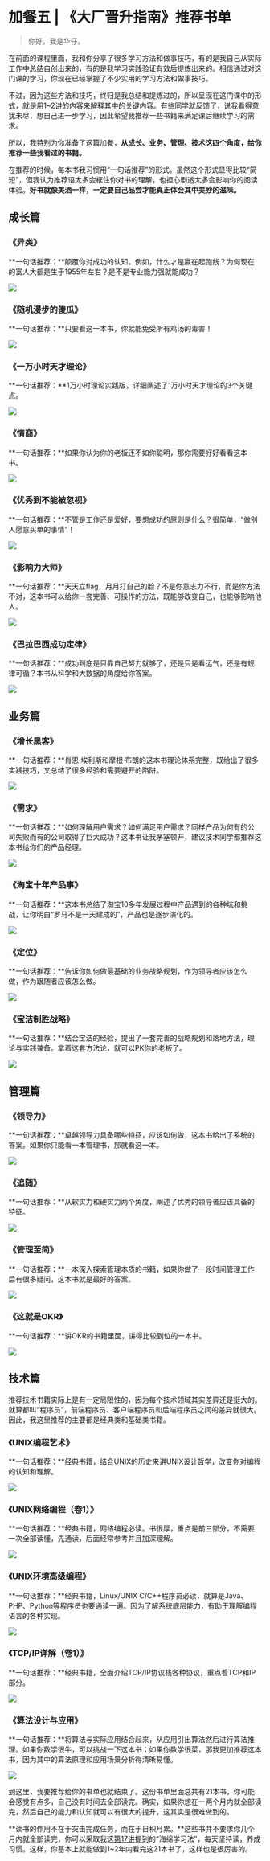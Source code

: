 # 加餐五  |  《大厂晋升指南》推荐书单
    
> 你好，我是华仔。

在前面的课程里面，我和你分享了很多学习方法和做事技巧，有的是我自己从实际工作中总结自创出来的，有的是我学习实践验证有效后提炼出来的。相信通过对这门课的学习，你现在已经掌握了不少实用的学习方法和做事技巧。

不过，因为这些方法和技巧，终归是我总结和提炼过的，所以呈现在这门课中的形式，就是用1~2讲的内容来解释其中的关键内容。有些同学就反馈了，说我看得意犹未尽，想自己进一步学习，因此希望我推荐一些书籍来满足课后继续学习的需求。

所以，我特别为你准备了这篇加餐，**从成长、业务、管理、技术这四个角度，给你推荐一些我看过的书籍。**

在推荐的时候，每本书我习惯用“一句话推荐”的形式。虽然这个形式显得比较“简短”，但我认为推荐语太多会框住你对书的理解，也担心剧透太多会影响你的阅读体验。**好书就像美酒一样，一定要自己品尝才能真正体会其中美妙的滋味。**

## 成长篇

### **《异类》**

**一句话推荐：**颠覆你对成功的认知。例如，什么才是赢在起跑线？为何现在的富人大都是生于1955年左右？是不是专业能力强就能成功？

![](../assets/images/00dedc934754a847ebdbd590e5182d88.jpg)

### **《随机漫步的傻瓜》**

**一句话推荐：**只要看这一本书，你就能免受所有鸡汤的毒害！

![](../assets/images/316bcd628dd3247ef397533ae5ac190a.jpg)

### **《一万小时天才理论》**

**一句话推荐：**1万小时理论实践版，详细阐述了1万小时天才理论的3个关键点。

![](../assets/images/7337905c0412ed95892983a0b7075c83.jpg)

### **《情商》**

**一句话推荐：**如果你认为你的老板还不如你聪明，那你需要好好看看这本书。

![](../assets/images/29251055c884942943c33f22250d42de.jpg)

### **《优秀到不能被忽视》**

**一句话推荐：**不管是工作还是爱好，要想成功的原则是什么？很简单，“做别人愿意买单的事情”！

![](../assets/images/5852607d0819191b1c7ccc5d51173c05.jpg)

### **《影响力大师》**

**一句话推荐：**天天立flag，月月打自己的脸？不是你意志力不行，而是你方法不对，这本书可以给你一套完善、可操作的方法，既能够改变自己，也能够影响他人。

![](../assets/images/0e8d6bcc166d186ddda4254b6ce4c7e0.jpg)

### **《巴拉巴西成功定律》**

**一句话推荐：**成功到底是只靠自己努力就够了，还是只是看运气，还是有规律可循？本书从科学和大数据的角度给你答案。

![](../assets/images/2754d19ca181fd9ee4f73b677b89567d.jpg)

## 业务篇

### **《增长黑客》**

**一句话推荐：**肖恩·埃利斯和摩根·布朗的这本书理论体系完整，既给出了很多实践技巧，又总结了很多经验和需要避开的陷阱。

![](../assets/images/239ac140c853a993ff82b74799c2a8cc.jpg)

### **《需求》**

**一句话推荐：**如何理解用户需求？如何满足用户需求？同样产品为何有的公司失败而有的公司取得了巨大成功？这本书让我茅塞顿开，建议技术同学都推荐这本书给你们的产品经理。

![](../assets/images/a3a7f7f7bc01b177c8d4f3f6826579fa.jpg)

### **《淘宝十年产品事》**

**一句话推荐：**这本书总结了淘宝10多年发展过程中产品遇到的各种坑和挑战，让你明白“罗马不是一天建成的”，产品也是逐步演化的。

![](../assets/images/af6c213519004e537d2eb063de62ed96.jpg)

### **《定位》**

**一句话推荐：**告诉你如何做最基础的业务战略规划，作为领导者应该怎么做，作为跟随者应该怎么做。

![](../assets/images/d8627e4b2bbe915ba43586aeee2682bf.jpg)

### **《宝洁制胜战略》**

**一句话推荐：**结合宝洁的经验，提出了一套完善的战略规划和落地方法，理论与实践兼备。拿着这套方法论，就可以PK你的老板了。

![](../assets/images/f8895a6955ac38f7708fc6f4c2ed18dd.jpg)

## 管理篇

### **《领导力》**

**一句话推荐：**卓越领导力具备哪些特征，应该如何做，这本书给出了系统的答案。如果你只能看一本管理书，那就看这一本。

![](../assets/images/a5521a76ecc0e6b592099e68d09405b3.jpg)

### **《追随》**

**一句话推荐：**从软实力和硬实力两个角度，阐述了优秀的领导者应该具备的特征。

![](../assets/images/e278bf124bff42c737a8915dd11f3113.jpg)

### **《管理至简》**

**一句话推荐：**一本深入探索管理本质的书籍，如果你做了一段时间管理工作后有很多疑问，这本书就是最好的答案。

![](../assets/images/b75fe53f251bd1a8cc59f243aeb143ac.jpg)

### **《这就是OKR》**

**一句话推荐：**讲OKR的书籍里面，讲得比较到位的一本书。

![](../assets/images/14cbdc495f5588da8dcf8e790901e193.jpg)

## 技术篇

推荐技术书籍实际上是有一定局限性的，因为每个技术领域其实差异还是挺大的。就算都叫“程序员”，前端程序员、客户端程序员和后端程序员之间的差异就很大。因此，我这里推荐的主要都是经典类和基础类书籍。

### **《UNIX编程艺术》**

**一句话推荐：**经典书籍，结合UNIX的历史来讲UNIX设计哲学，改变你对编程的认知和理解。

![](../assets/images/9948beb5e3b5537b74e516b266a14b7e.jpg)

### **《UNIX网络编程（卷1）》**

**一句话推荐：**经典书籍，网络编程必读。书很厚，重点是前三部分，不需要一次全部读懂，先通读，后面经常参考并且加深理解。

![](../assets/images/ff2005bcce0f308ae9076aa601968ac2.jpg)

### **《UNIX环境高级编程》**

**一句话推荐：**经典书籍，Linux/UNIX C/C++程序员必读，就算是Java、PHP、Python等程序员也要通读一遍。因为了解系统底层能力，有助于理解编程语言的各种实现。

![](../assets/images/ef7a37527e38e87b5a0ec0f54b53fe50.jpg)

### **《TCP/IP详解（卷1）》**

**一句话推荐：**经典书籍，全面介绍TCP/IP协议栈各种协议，重点看TCP和IP部分。

![](../assets/images/645cb6aa1da9a045ecfe51c40f94b433.jpg)

### **《算法设计与应用》**

**一句话推荐：**将算法与实际应用结合起来，从应用引出算法然后进行算法推理。如果你数学很牛，可以挑战一下这本书；如果你数学很菜，那我更加推荐这本书，因为其中的算法原理和应用场景分析得清晰易懂。

![](../assets/images/8ff527a9025ff867400491e580d8a42f.jpg)

到这里，我要推荐给你的书单也就结束了。这份书单里面总共有21本书，你可能会感觉有点多，自己没有时间去全部读完。确实，如果你想在一两个月内就全部读完，然后自己的能力和认知就可以有很大的提升，这其实是很难做到的。

**读书的作用不在于突击完成任务，而在于日积月累。**这些书并不要求你几个月内就全部读完，你可以采取我这[第17讲](https://time.geekbang.org/column/article/328367)提到的“海绵学习法”，每天坚持读，养成习惯。这样，你基本上就能做到1~2年内看完这21本书了，这样也是很厉害的。
    
